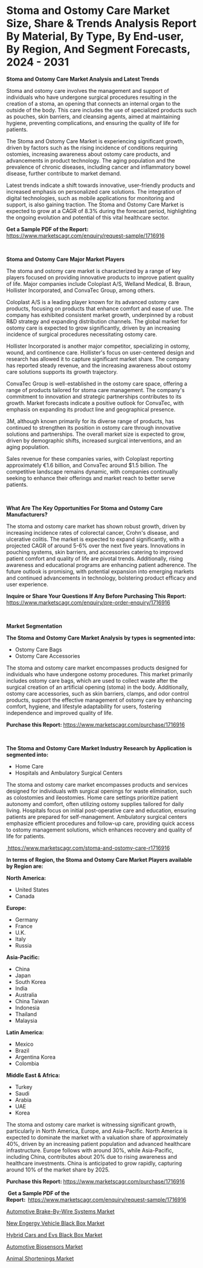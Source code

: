 <p><h1>Stoma and Ostomy Care Market Size, Share & Trends Analysis Report By Material, By Type, By End-user, By Region, And Segment Forecasts, 2024 - 2031</h1></p><p><strong>Stoma and Ostomy Care Market Analysis and Latest Trends</strong></p>
<p><p>Stoma and ostomy care involves the management and support of individuals who have undergone surgical procedures resulting in the creation of a stoma, an opening that connects an internal organ to the outside of the body. This care includes the use of specialized products such as pouches, skin barriers, and cleansing agents, aimed at maintaining hygiene, preventing complications, and ensuring the quality of life for patients. </p><p>The Stoma and Ostomy Care Market is experiencing significant growth, driven by factors such as the rising incidence of conditions requiring ostomies, increasing awareness about ostomy care products, and advancements in product technology. The aging population and the prevalence of chronic diseases, including cancer and inflammatory bowel disease, further contribute to market demand. </p><p>Latest trends indicate a shift towards innovative, user-friendly products and increased emphasis on personalized care solutions. The integration of digital technologies, such as mobile applications for monitoring and support, is also gaining traction. The Stoma and Ostomy Care Market is expected to grow at a CAGR of 8.3% during the forecast period, highlighting the ongoing evolution and potential of this vital healthcare sector.</p></p>
<p><strong>Get a Sample PDF of the Report:&nbsp;</strong> <a href="https://www.marketscagr.com/enquiry/request-sample/1716916?utm_campaign=1339&utm_medium=2&utm_source=Github&utm_content=ia&utm_term=10102024&utm_id=stoma-and-ostomy-care">https://www.marketscagr.com/enquiry/request-sample/1716916</a></p>
<p>&nbsp;</p>
<p><strong>Stoma and Ostomy Care Major Market Players</strong></p>
<p><p>The stoma and ostomy care market is characterized by a range of key players focused on providing innovative products to improve patient quality of life. Major companies include Coloplast A/S, Welland Medical, B. Braun, Hollister Incorporated, and ConvaTec Group, among others.</p><p>Coloplast A/S is a leading player known for its advanced ostomy care products, focusing on products that enhance comfort and ease of use. The company has exhibited consistent market growth, underpinned by a robust R&D strategy and expanding distribution channels. The global market for ostomy care is expected to grow significantly, driven by an increasing incidence of surgical procedures necessitating ostomy care.</p><p>Hollister Incorporated is another major competitor, specializing in ostomy, wound, and continence care. Hollister's focus on user-centered design and research has allowed it to capture significant market share. The company has reported steady revenue, and the increasing awareness about ostomy care solutions supports its growth trajectory.</p><p>ConvaTec Group is well-established in the ostomy care space, offering a range of products tailored for stoma care management. The company's commitment to innovation and strategic partnerships contributes to its growth. Market forecasts indicate a positive outlook for ConvaTec, with emphasis on expanding its product line and geographical presence.</p><p>3M, although known primarily for its diverse range of products, has continued to strengthen its position in ostomy care through innovative solutions and partnerships. The overall market size is expected to grow, driven by demographic shifts, increased surgical interventions, and an aging population.</p><p>Sales revenue for these companies varies, with Coloplast reporting approximately €1.6 billion, and ConvaTec around $1.5 billion. The competitive landscape remains dynamic, with companies continually seeking to enhance their offerings and market reach to better serve patients.</p></p>
<p>&nbsp;</p>
<p><strong>What Are The Key Opportunities For Stoma and Ostomy Care Manufacturers?</strong></p>
<p><p>The stoma and ostomy care market has shown robust growth, driven by increasing incidence rates of colorectal cancer, Crohn's disease, and ulcerative colitis. The market is expected to expand significantly, with a projected CAGR of around 5-6% over the next five years. Innovations in pouching systems, skin barriers, and accessories catering to improved patient comfort and quality of life are pivotal trends. Additionally, rising awareness and educational programs are enhancing patient adherence. The future outlook is promising, with potential expansion into emerging markets and continued advancements in technology, bolstering product efficacy and user experience.</p></p>
<p><strong>Inquire or Share Your Questions If Any Before Purchasing This Report:</strong> <a href="https://www.marketscagr.com/enquiry/pre-order-enquiry/1716916?utm_campaign=1339&utm_medium=2&utm_source=Github&utm_content=ia&utm_term=10102024&utm_id=stoma-and-ostomy-care">https://www.marketscagr.com/enquiry/pre-order-enquiry/1716916</a></p>
<p>&nbsp;</p>
<p><strong>Market Segmentation</strong></p>
<p><strong>The Stoma and Ostomy Care Market Analysis by types is segmented into:</strong></p>
<p><ul><li>Ostomy Care Bags</li><li>Ostomy Care Accessories</li></ul></p>
<p><p>The stoma and ostomy care market encompasses products designed for individuals who have undergone ostomy procedures. This market primarily includes ostomy care bags, which are used to collect waste after the surgical creation of an artificial opening (stoma) in the body. Additionally, ostomy care accessories, such as skin barriers, clamps, and odor control products, support the effective management of ostomy care by enhancing comfort, hygiene, and lifestyle adaptability for users, fostering independence and improved quality of life.</p></p>
<p><strong>Purchase this Report:&nbsp;</strong><a href="https://www.marketscagr.com/purchase/1716916?utm_campaign=1339&utm_medium=2&utm_source=Github&utm_content=ia&utm_term=10102024&utm_id=stoma-and-ostomy-care">https://www.marketscagr.com/purchase/1716916</a></p>
<p>&nbsp;</p>
<p><strong>The Stoma and Ostomy Care Market Industry Research by Application is segmented into:</strong></p>
<p><ul><li>Home Care</li><li>Hospitals and Ambulatory Surgical Centers</li></ul></p>
<p><p>The stoma and ostomy care market encompasses products and services designed for individuals with surgical openings for waste elimination, such as colostomies and ileostomies. Home care settings prioritize patient autonomy and comfort, often utilizing ostomy supplies tailored for daily living. Hospitals focus on initial post-operative care and education, ensuring patients are prepared for self-management. Ambulatory surgical centers emphasize efficient procedures and follow-up care, providing quick access to ostomy management solutions, which enhances recovery and quality of life for patients.</p></p>
<p><a href="https://www.marketscagr.com/stoma-and-ostomy-care-r1716916?utm_campaign=1339&utm_medium=2&utm_source=Github&utm_content=ia&utm_term=10102024&utm_id=stoma-and-ostomy-care">&nbsp;https://www.marketscagr.com/stoma-and-ostomy-care-r1716916</a></p>
<p><strong>In terms of Region, the Stoma and Ostomy Care Market Players available by Region are:</strong></p>
<p>
    <p> <strong> North America: </strong>
        <ul>
            <li>United States</li>
            <li>Canada</li>
        </ul>
        </p> 
    <p> <strong> Europe: </strong>
        <ul>
            <li>Germany</li>
            <li>France</li>
            <li>U.K.</li>
            <li>Italy</li>
            <li>Russia</li>
        </ul>
        </p> 
    <p> <strong> Asia-Pacific: </strong>
        <ul>
            <li>China</li>
            <li>Japan</li>
            <li>South Korea</li>
            <li>India</li>
            <li>Australia</li>
            <li>China Taiwan</li>
            <li>Indonesia</li>
            <li>Thailand</li>
            <li>Malaysia</li>
        </ul>
        </p> 
    <p> <strong> Latin America: </strong>
        <ul>
            <li>Mexico</li>
            <li>Brazil</li>
            <li>Argentina Korea</li>
            <li>Colombia</li>
        </ul>
        </p> 
    <p> <strong> Middle East & Africa: </strong>
        <ul>
            <li>Turkey</li>
            <li>Saudi</li>
            <li>Arabia</li>
            <li>UAE</li>
            <li>Korea</li>
        </ul>
    </p>
    </p>
<p><p>The stoma and ostomy care market is witnessing significant growth, particularly in North America, Europe, and Asia-Pacific. North America is expected to dominate the market with a valuation share of approximately 40%, driven by an increasing patient population and advanced healthcare infrastructure. Europe follows with around 30%, while Asia-Pacific, including China, contributes about 20% due to rising awareness and healthcare investments. China is anticipated to grow rapidly, capturing around 10% of the market share by 2025.</p></p>
<p><strong>Purchase this Report: </strong><a href="https://www.marketscagr.com/purchase/1716916?utm_campaign=1339&utm_medium=2&utm_source=Github&utm_content=ia&utm_term=10102024&utm_id=stoma-and-ostomy-care">https://www.marketscagr.com/purchase/1716916</a></p>
<p>&nbsp;<strong>Get a Sample PDF of the Report:&nbsp;&nbsp;</strong><a href="https://www.marketscagr.com/enquiry/request-sample/1716916?utm_campaign=1339&utm_medium=2&utm_source=Github&utm_content=ia&utm_term=10102024&utm_id=stoma-and-ostomy-care">https://www.marketscagr.com/enquiry/request-sample/1716916</a></p>
<p><strong></strong></p>
<p><p><a href="https://www.linkedin.com/pulse/global-automotive-brake-by-wire-systems-market-focus-egmde?utm_campaign=1339&utm_medium=2&utm_source=Github&utm_content=ia&utm_term=10102024&utm_id=stoma-and-ostomy-care">Automotive Brake-By-Wire Systems Market</a></p><p><a href="https://www.linkedin.com/pulse/new-engergy-vehicle-black-box-market-forecasts-trends-impact-up6ue?utm_campaign=1339&utm_medium=2&utm_source=Github&utm_content=ia&utm_term=10102024&utm_id=stoma-and-ostomy-care">New Engergy Vehicle Black Box Market</a></p><p><a href="https://www.linkedin.com/pulse/hybrid-cars-evs-black-box-industry-sector-market-dynamics-vspne?utm_campaign=1339&utm_medium=2&utm_source=Github&utm_content=ia&utm_term=10102024&utm_id=stoma-and-ostomy-care">Hybrid Cars and Evs Black Box Market</a></p><p><a href="https://www.linkedin.com/pulse/automotive-biosensors-market-global-insights-sales-trends-b6fge?utm_campaign=1339&utm_medium=2&utm_source=Github&utm_content=ia&utm_term=10102024&utm_id=stoma-and-ostomy-care">Automotive Biosensors Market</a></p><p><a href="https://issuu.com/reportprime-2/docs/animal-shortenings-market-size-2030_03bb55d9e76564?utm_campaign=1339&utm_medium=2&utm_source=Github&utm_content=ia&utm_term=10102024&utm_id=stoma-and-ostomy-care">Animal Shortenings Market</a></p></p>